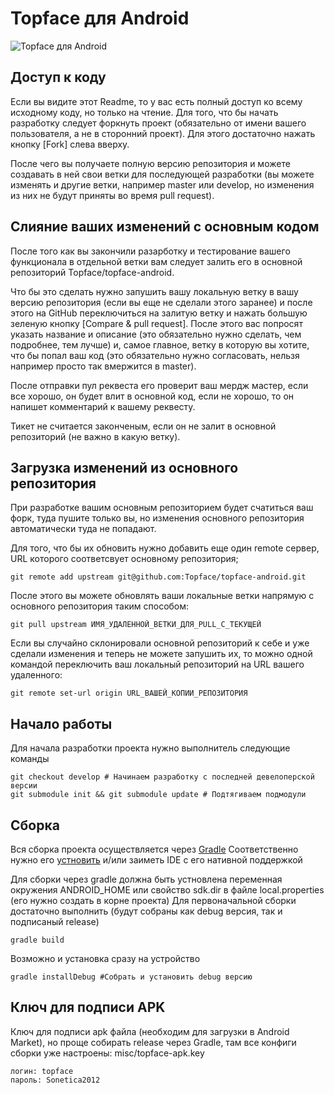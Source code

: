 # Topface для Android

![Topface для Android](https://lh5.ggpht.com/IeTGlZNc3b031FWAs609XIgtxrFd8YolpF3n2q5emStxTzcdPgl-1Tjx0I6oARWS4Q=w60)

## Доступ к коду
Если вы видите этот Readme, то у вас есть полный доступ ко всему исходному коду, но только на чтение.
Для того, что бы начать разработку следует форкнуть проект (обязательно от имени вашего пользователя, а не в сторонний проект). Для этого достаточно нажать кнопку [Fork] слева вверху.

После чего вы получаете полную версию репозитория и можете создавать в ней свои ветки для последующей разработки (вы можете изменять и другие ветки, например master или develop, но изменения из них не будут приняты во время pull request).

## Слияние ваших изменений с основным кодом
После того как вы закончили разарботку и тестирование вашего функционала в отдельной ветки вам следует залить его в основной репозиторий Topface/topface-android.

Что бы это сделать нужно запушить вашу локальную ветку в вашу версию репозитория (если вы еще не сделали этого заранее) и после этого на GitHub переключиться на залитую ветку и нажать большую зеленую кнопку [Compare & pull request]. После этого вас попросят указать название и описание (это обязательно нужно сделать, чем подробнее, тем лучше) и, самое главное, ветку в которую вы хотите, что бы попал ваш код (это обязательно нужно согласовать, нельзя например просто так вмержится в master).

После отправки пул реквеста его проверит ваш мердж мастер, если все хорошо, он будет влит в основной код, если не хорошо, то он напишет комментарий к вашему реквесту.

Тикет не считается законченым, если он не залит в основной репозиторий (не важно в какую ветку).

## Загрузка изменений из основного репозитория
При разработке вашим основным репозиторием будет счатиться ваш форк, туда пушите только вы, но изменения основного репозитория автоматически туда не попадают.

Для того, что бы их обновить нужно добавить еще один remote сервер, URL которого соответсвует основному репозитория;

    git remote add upstream git@github.com:Topface/topface-android.git

После этого вы можете обновлять ваши локальные ветки напрямую с основного репозитория таким способом:

    git pull upstream ИМЯ_УДАЛЕННОЙ_ВЕТКИ_ДЛЯ_PULL_С_ТЕКУЩЕЙ


Если вы случайно склонировали основной репозиторий к себе и уже сделали изменения и теперь не можете запушить их, то можно одной командой переключить ваш локальный репозиторий на URL вашего удаленного:

    git remote set-url origin URL_ВАШЕЙ_КОПИИ_РЕПОЗИТОРИЯ

## Начало работы
Для начала разработки проекта нужно выполнитель следующие команды

    git checkout develop # Начинаем разработку с последней девелоперской версии
    git submodule init && git submodule update # Подтягиваем подмодули

## Сборка
Вся сборка проекта осуществляется через [Gradle](http://tools.android.com/tech-docs/new-build-system/user-guide)
Соответственно нужно его [устновить](http://www.gradle.org/downloads) и/или заиметь IDE с его нативной поддержкой

Для сборки через gradle должна быть устновлена переменная окружения ANDROID_HOME или свойство sdk.dir в файле local.properties (его нужно создать в корне проекта)
Для первоначальной сборки достаточно выполнить (будут собраны как debug версия, так и подписаный release) 

    gradle build

Возможно и установка сразу на устройство

    gradle installDebug #Собрать и установить debug версию

## Ключ для подписи APK
Ключ для подписи apk файла (необходим для загрузки в Android Market), но проще собирать release через Gradle, там все конфиги сборки уже настроены: 
misc/topface-apk.key

    логин: topface
    пароль: Sonetica2012
